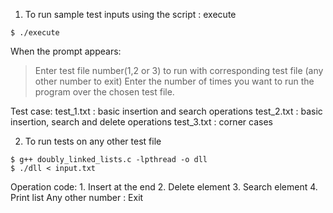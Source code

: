 1. To run sample test inputs using the script : execute
```
$ ./execute
```

When the prompt appears:
> Enter test file number(1,2 or 3) to run with corresponding test file (any other number to exit)
> Enter the number of times you want to run the program over the chosen test file.
	
Test case:
	test_1.txt : basic insertion and search operations
	test_2.txt : basic insertion, search and delete operations
	test_3.txt : corner cases

2. To run tests on any other test file
```
$ g++ doubly_linked_lists.c -lpthread -o dll
$ ./dll < input.txt
```

Operation code:
	1. Insert at the end
	2. Delete element
	3. Search element
	4. Print list
	Any other number : Exit



